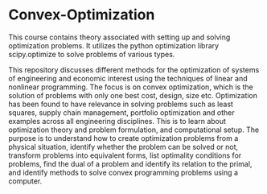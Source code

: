 # Convex-Optimization
This course contains theory associated with setting up and solving optimization problems. It utilizes the python optimization library scipy.optimize to solve problems of various types.


This repository discusses different methods for the optimization of systems of engineering and economic interest using the techniques of linear and nonlinear programming. The focus is on convex optimization, which is the solution of problems with only one best cost, design, size etc. Optimization has been found to have relevance in solving problems such as least squares, supply chain management, portfolio optimization and other examples across all engineering disciplines. This is to learn about optimization theory and problem formulation, and computational setup. The purpose is to understand how to create optimization problems from a physical situation, identify whether the problem can be solved or not, transform problems into equivalent forms, list optimality conditions for problems, find the dual of a problem and identify its relation to the primal, and identify methods to solve convex programming problems using a computer.
